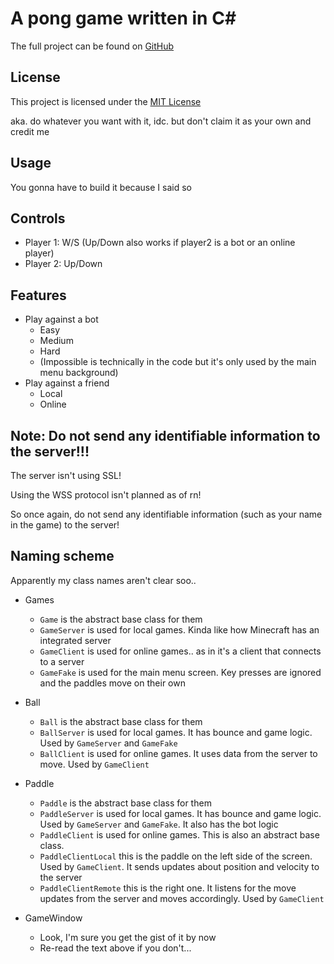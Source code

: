 # A pong game written in C#

The full project can be found on [GitHub](https://github.com/iCyuba/Pong)

## License

This project is licensed under the [MIT License](https://github.com/iCyuba/Pong/blob/main/LICENSE)

aka. do whatever you want with it, idc. but don't claim it as your own and credit me

## Usage

You gonna have to build it because I said so

## Controls

- Player 1: W/S (Up/Down also works if player2 is a bot or an online player)
- Player 2: Up/Down

## Features

- Play against a bot
  - Easy
  - Medium
  - Hard
  - (Impossible is technically in the code but it's only used by the main menu background)
- Play against a friend
  - Local
  - Online

## Note: Do not send any identifiable information to the server!!!

The server isn't using SSL!

Using the WSS protocol isn't planned as of rn!

So once again, do not send any identifiable information (such as your name in the game) to the server!

## Naming scheme

Apparently my class names aren't clear soo..

- Games

  - `Game` is the abstract base class for them
  - `GameServer` is used for local games. Kinda like how Minecraft has an integrated server
  - `GameClient` is used for online games.. as in it's a client that connects to a server
  - `GameFake` is used for the main menu screen. Key presses are ignored and the paddles move on their own

- Ball

  - `Ball` is the abstract base class for them
  - `BallServer` is used for local games. It has bounce and game logic. Used by `GameServer` and `GameFake`
  - `BallClient` is used for online games. It uses data from the server to move. Used by `GameClient`

- Paddle

  - `Paddle` is the abstract base class for them
  - `PaddleServer` is used for local games. It has bounce and game logic. Used by `GameServer` and `GameFake`. It also has the bot logic
  - `PaddleClient` is used for online games. This is also an abstract base class.
  - `PaddleClientLocal` this is the paddle on the left side of the screen. Used by `GameClient`. It sends updates about position and velocity to the server
  - `PaddleClientRemote` this is the right one. It listens for the move updates from the server and moves accordingly. Used by `GameClient`

- GameWindow

  - Look, I'm sure you get the gist of it by now
  - Re-read the text above if you don't...
